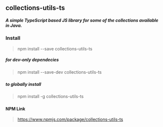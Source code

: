 ## **collections-utils-ts**
##### A simple TypeScript based JS library for some of the collections available in Java.

### **Install**
> npm install --save collections-utils-ts
##### for dev-only dependecies
> npm install --save-dev collections-utils-ts
##### 
##### to globally install 
> npm install -g collections-utils-ts

##### 
##### 
#### NPM Link
> https://www.npmjs.com/package/collections-utils-ts
